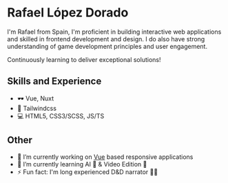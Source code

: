 <!-- **rldorado/rldorado** is a ✨ _special_ ✨ repository because its `README.md` (this file) appears on your GitHub profile. -->

# Rafael López Dorado
I'm Rafael from Spain, I'm proficient in building interactive web applications and skilled in frontend development and design. I do also have strong understanding of game development principles and user engagement.

Continuously learning to deliver exceptional solutions!

## Skills and Experience

- 🕶️ Vue, Nuxt
- 🎨 Tailwindcss
- 💻 HTML5, CSS3/SCSS, JS/TS

## Other

- 🔭 I’m currently working on [Vue](https://vuejs.org/) based responsive applications
- 🌱 I’m currently learning AI 🤖 & Video Edition 🎥
- ⚡ Fun fact: I'm long experienced D&D narrator 🐉🎲

